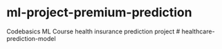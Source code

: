 # ml-project-premium-prediction
Codebasics ML Course health insurance prediction project
#   h e a l t h c a r e - p r e d i c t i o n - m o d e l  
 